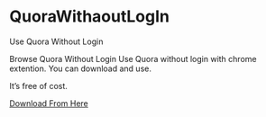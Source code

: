 # QuoraWithaoutLogIn
Use Quora Without Login

Browse Quora Without Login
Use Quora without login with chrome extention. You can download and use.

It’s free of cost.

[Download From Here](https://github.com/onkar-singh/QuoraWithaoutLogIn)
